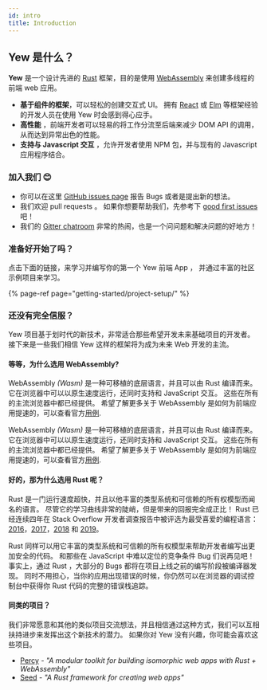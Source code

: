 ```yaml
---
id: intro
title: Introduction
---
```


## Yew 是什么？

**Yew** 是一个设计先进的 [Rust](https://www.rust-lang.org/) 框架，目的是使用 [WebAssembly](https://webassembly.org/) 来创建多线程的前端 web 应用。

* **基于组件的框架**，可以轻松的创建交互式 UI。 拥有 [React](https://reactjs.org/) 或 [Elm](https://elm-lang.org/) 等框架经验的开发人员在使用 Yew 时会感到得心应手。
* **高性能** ，前端开发者可以轻易的将工作分流至后端来减少 DOM API 的调用，从而达到异常出色的性能。
* **支持与 Javascript 交互** ，允许开发者使用 NPM 包，并与现有的 Javascript 应用程序结合。

### 加入我们 😊

* 你可以在这里 [GitHub issues page](https://github.com/yewstack/yew/issues) 报告 Bugs 或者是提出新的想法。
* 我们欢迎 pull requests 。 如果你想要帮助我们，先参考下 [good first issues](https://github.com/yewstack/yew/issues?q=is%3Aopen+is%3Aissue+label%3A%22good+first+issue%22) 吧！
* 我们的 [Gitter chatroom](https://gitter.im/yewframework/Lobby) 非常的热闹，也是一个问问题和解决问题的好地方！

### 准备好开始了吗？

点击下面的链接，来学习并编写你的第一个 Yew 前端 App ， 并通过丰富的社区示例项目来学习。

{% page-ref page="getting-started/project-setup/" %}

### 还没有完全信服？

Yew 项目基于划时代的新技术，非常适合那些希望开发未来基础项目的开发者。 接下来是一些我们相信 Yew 这样的框架将为成为未来 Web 开发的主流。

#### 等等，为什么选用 WebAssembly?

WebAssembly _\(Wasm\)_ 是一种可移植的底层语言，并且可以由 Rust 编译而来。 它在浏览器中可以以原生速度运行，还同时支持和 JavaScript 交互。 这些在所有的主流浏览器中都已经提供。 希望了解更多关于 WebAssembly 是如何为前端应用提速的，可以查看官方[用例](https://webassembly.org/docs/use-cases/).

WebAssembly _\(Wasm\)_ 是一种可移植的底层语言，并且可以由 Rust 编译而来。 它在浏览器中可以以原生速度运行，还同时支持和 JavaScript 交互。 这些在所有的主流浏览器中都已经提供。 希望了解更多关于 WebAssembly 是如何为前端应用提速的，可以查看官方[用例](https://webassembly.org/docs/use-cases/).

#### 好的，那为什么选用 Rust 呢？

Rust 是一门运行速度超快，并且以他丰富的类型系统和可信赖的所有权模型而闻名的语言。 尽管它的学习曲线非常的陡峭，但是带来的回报完全成正比！ Rust 已经连续四年在 Stack Overflow 开发者调查报告中被评选为最受喜爱的编程语言：[2016](https://insights.stackoverflow.com/survey/2016#technology-most-loved-dreaded-and-wanted)，[2017](https://insights.stackoverflow.com/survey/2017#most-loved-dreaded-and-wanted)，[2018](https://insights.stackoverflow.com/survey/2018#technology-_-most-loved-dreaded-and-wanted-languages) 和 [2019](https://insights.stackoverflow.com/survey/2019#technology-_-most-loved-dreaded-and-wanted-languages)。

Rust 同样可以用它丰富的类型系统和可信赖的所有权模型来帮助开发者编写出更加安全的代码。 和那些在 JavaScript 中难以定位的竞争条件 Bug 们说再见吧！ 事实上，通过 Rust ，大部分的 Bugs 都将在项目上线之前的编写阶段被编译器发现。 同时不用担心，当你的应用出现错误的时候，你仍然可以在浏览器的调试控制台中获得你 Rust 代码的完整的错误栈追踪。

#### 同类的项目？

我们非常愿意和其他的类似项目交流想法，并且相信通过这种方式，我们可以互相扶持进步来发挥出这个新技术的潜力。 如果你对 Yew 没有兴趣，你可能会喜欢这些项目。

* [Percy](https://github.com/chinedufn/percy) - _"A modular toolkit for building isomorphic web apps with Rust + WebAssembly"_
* [Seed](https://github.com/seed-rs/seed) - _"A Rust framework for creating web apps"_

